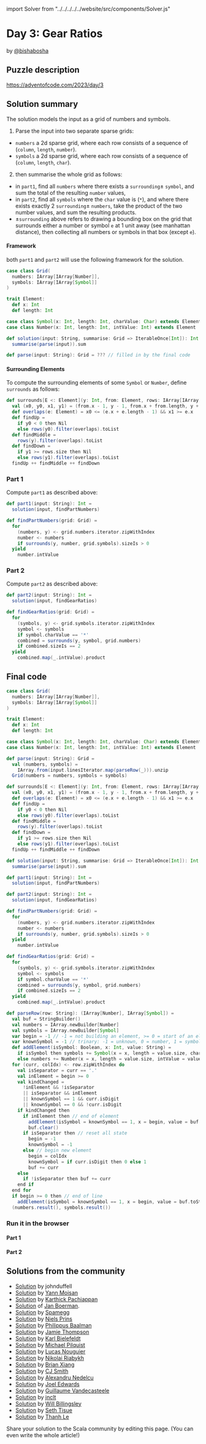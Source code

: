 import Solver from "../../../../../website/src/components/Solver.js"

# Day 3: Gear Ratios

by [@bishabosha](https://github.com/bishabosha)

## Puzzle description

https://adventofcode.com/2023/day/3

## Solution summary

The solution models the input as a grid of numbers and symbols.
1. Parse the input into two separate sparse grids:
  - `numbers` a 2d sparse grid, where each row consists of a sequence of (`column`, `length`, `number`).
  - `symbols` a 2d sparse grid, where each row consists of a sequence of (`column`, `length`, `char`).
2. then summarise the whole grid as follows:
  - in `part1`, find all `numbers` where there exists a `surrounding`± `symbol`, and sum the total of the resulting `number` values,
  - in `part2`, find all `symbols` where the `char` value is (`*`), and where there exists exactly 2 `surrounding`± `numbers`, take the product of the two number values, and sum the resulting products.
- ±`surrounding` above refers to drawing a bounding box on the grid that surrounds either a number or symbol `e` at 1 unit away (see manhattan distance), then collecting all numbers or symbols in that box (except `e`).

#### Framework

both `part1` and `part2` will use the following framework for the solution.

```scala
case class Grid(
  numbers: IArray[IArray[Number]],
  symbols: IArray[IArray[Symbol]]
)

trait Element:
  def x: Int
  def length: Int

case class Symbol(x: Int, length: Int, charValue: Char) extends Element
case class Number(x: Int, length: Int, intValue: Int) extends Element

def solution(input: String, summarise: Grid => IterableOnce[Int]): Int =
  summarise(parse(input)).sum

def parse(input: String): Grid = ??? // filled in by the final code
```

#### Surrounding Elements

To compute the surrounding elements of some `Symbol` or `Number`, define `surrounds` as follows:

```scala
def surrounds[E <: Element](y: Int, from: Element, rows: IArray[IArray[E]]): List[E] =
  val (x0, y0, x1, y1) = (from.x - 1, y - 1, from.x + from.length, y + 1)
  def overlaps(e: Element) = x0 <= (e.x + e.length - 1) && x1 >= e.x
  def findUp =
    if y0 < 0 then Nil
    else rows(y0).filter(overlaps).toList
  def findMiddle =
    rows(y).filter(overlaps).toList
  def findDown =
    if y1 >= rows.size then Nil
    else rows(y1).filter(overlaps).toList
  findUp ++ findMiddle ++ findDown
```

### Part 1

Compute `part1` as described above:

```scala
def part1(input: String): Int =
  solution(input, findPartNumbers)

def findPartNumbers(grid: Grid) =
  for
    (numbers, y) <- grid.numbers.iterator.zipWithIndex
    number <- numbers
    if surrounds(y, number, grid.symbols).sizeIs > 0
  yield
    number.intValue
```

### Part 2

Compute `part2` as described above:

```scala
def part2(input: String): Int =
  solution(input, findGearRatios)

def findGearRatios(grid: Grid) =
  for
    (symbols, y) <- grid.symbols.iterator.zipWithIndex
    symbol <- symbols
    if symbol.charValue == '*'
    combined = surrounds(y, symbol, grid.numbers)
    if combined.sizeIs == 2
  yield
    combined.map(_.intValue).product
```

## Final code

```scala
case class Grid(
  numbers: IArray[IArray[Number]],
  symbols: IArray[IArray[Symbol]]
)

trait Element:
  def x: Int
  def length: Int

case class Symbol(x: Int, length: Int, charValue: Char) extends Element
case class Number(x: Int, length: Int, intValue: Int) extends Element

def parse(input: String): Grid =
  val (numbers, symbols) =
    IArray.from(input.linesIterator.map(parseRow(_))).unzip
  Grid(numbers = numbers, symbols = symbols)

def surrounds[E <: Element](y: Int, from: Element, rows: IArray[IArray[E]]): List[E] =
  val (x0, y0, x1, y1) = (from.x - 1, y - 1, from.x + from.length, y + 1)
  def overlaps(e: Element) = x0 <= (e.x + e.length - 1) && x1 >= e.x
  def findUp =
    if y0 < 0 then Nil
    else rows(y0).filter(overlaps).toList
  def findMiddle =
    rows(y).filter(overlaps).toList
  def findDown =
    if y1 >= rows.size then Nil
    else rows(y1).filter(overlaps).toList
  findUp ++ findMiddle ++ findDown

def solution(input: String, summarise: Grid => IterableOnce[Int]): Int =
  summarise(parse(input)).sum

def part1(input: String): Int =
  solution(input, findPartNumbers)

def part2(input: String): Int =
  solution(input, findGearRatios)

def findPartNumbers(grid: Grid) =
  for
    (numbers, y) <- grid.numbers.iterator.zipWithIndex
    number <- numbers
    if surrounds(y, number, grid.symbols).sizeIs > 0
  yield
    number.intValue

def findGearRatios(grid: Grid) =
  for
    (symbols, y) <- grid.symbols.iterator.zipWithIndex
    symbol <- symbols
    if symbol.charValue == '*'
    combined = surrounds(y, symbol, grid.numbers)
    if combined.sizeIs == 2
  yield
    combined.map(_.intValue).product

def parseRow(row: String): (IArray[Number], IArray[Symbol]) =
  val buf = StringBuilder()
  val numbers = IArray.newBuilder[Number]
  val symbols = IArray.newBuilder[Symbol]
  var begin = -1 // -1 = not building an element, >= 0 = start of an element
  var knownSymbol = -1 // trinary: -1 = unknown, 0 = number, 1 = symbol
  def addElement(isSymbol: Boolean, x: Int, value: String) =
    if isSymbol then symbols += Symbol(x = x, length = value.size, charValue = value.head)
    else numbers += Number(x = x, length = value.size, intValue = value.toInt)
  for (curr, colIdx) <- row.zipWithIndex do
    val isSeparator = curr == '.'
    val inElement = begin >= 0
    val kindChanged =
      !inElement && !isSeparator
      || isSeparator && inElement
      || knownSymbol == 1 && curr.isDigit
      || knownSymbol == 0 && !curr.isDigit
    if kindChanged then
      if inElement then // end of element
        addElement(isSymbol = knownSymbol == 1, x = begin, value = buf.toString)
        buf.clear()
      if isSeparator then // reset all state
        begin = -1
        knownSymbol = -1
      else // begin new element
        begin = colIdx
        knownSymbol = if curr.isDigit then 0 else 1
        buf += curr
    else
      if !isSeparator then buf += curr
    end if
  end for
  if begin >= 0 then // end of line
    addElement(isSymbol = knownSymbol == 1, x = begin, value = buf.toString)
  (numbers.result(), symbols.result())
```

### Run it in the browser

#### Part 1

<Solver puzzle="day03-part1" year="2023"/>

#### Part 2

<Solver puzzle="day03-part2" year="2023"/>

## Solutions from the community

- [Solution](https://scastie.scala-lang.org/zSILlpFtTmCmQ3tmOcNPQg) by johnduffell
- [Solution](https://github.com/YannMoisan/advent-of-code/blob/master/2023/src/main/scala/Day3.scala) by [Yann Moisan](https://github.com/YannMoisan)
- [Solution](https://github.com/pkarthick/AdventOfCode/blob/master/2023/scala/src/main/scala/day03.scala) by [Karthick Pachiappan](https://github.com/pkarthick)
- [Solution](https://github.com/Jannyboy11/AdventOfCode2023/blob/master/src/main/scala/day03/Day03.scala) of [Jan Boerman](https://twitter.com/JanBoerman95).
- [Solution](https://github.com/spamegg1/advent-of-code-2023-scala/blob/solutions/03.worksheet.sc#L89) by [Spamegg](https://github.com/spamegg1)
- [Solution](https://github.com/prinsniels/AdventOfCode2023/blob/main/src/main/scala/solutions/day03.scala) by [Niels Prins](https://github.com/prinsniels)
- [Solution](https://github.com/Philippus/adventofcode/blob/main/src/main/scala/adventofcode2023/day3/Day3.scala) by [Philippus Baalman](https://github.com/philippus)
- [Solution](https://github.com/bishabosha/advent-of-code-2023/blob/main/2023-day03.scala) by [Jamie Thompson](https://github.com/bishabosha)
- [Solution](https://github.com/kbielefe/advent-of-code/blob/master/2023/src/main/scala/3.scala) by [Karl Bielefeldt](https://github.com/kbielefe)
- [Solution](https://github.com/mpilquist/aoc/blob/main/2023/day3.sc) by [Michael Pilquist](https://github.com/mpilquist)
- [Solution](https://github.com/iusildra/advent-of-code-2023-scala/blob/main/03.worksheet.sc) by [Lucas Nouguier](https://github.com/iusildra)
- [Solution](https://github.com/nryabykh/aoc2023/blob/master/src/main/scala/Day03.scala) by [Nikolai Riabykh](https://github.com/nryabykh/)
- [Solution](https://github.com/bxiang/advent-of-code-2023/blob/main/src/main/scala/com/aoc/Solution3.scala) by [Brian Xiang](https://github.com/bxiang)
- [Solution](https://gist.github.com/CJSmith-0141/347a6ec4fd12dce31892046a827dbbc8) by [CJ Smith](https://github.com/CJSmith-0141)
- [Solution](https://github.com/alexandru/advent-of-code/blob/main/scala3/2023/src/main/scala/day3.scala) by [Alexandru Nedelcu](https://github.com/alexandru/)
- [Solution](https://github.com/joeledwards/advent-of-code/blob/master/2023/src/main/scala/com/buzuli/advent/days/day3.scala) by [Joel Edwards](https://github.com/joeledwards)
- [Solution](https://github.com/guycastle/advent_of_code_2023/blob/main/src/main/scala/days/day03/DayThree.scala) by [Guillaume Vandecasteele](https://github.com/guycastle)
- [Solution](https://github.com/jnclt/adventofcode2023/blob/main/day03/gear-ratios.sc) by [jnclt](https://github.com/jnclt)
- [Solution](https://github.com/wbillingsley/advent-of-code-2023-scala/blob/star6/solver.scala) by [Will Billingsley](https://github.com/wbillingsley)
- [Solution](https://github.com/SethTisue/adventofcode/blob/main/2023/src/test/scala/Day03.scala) by [Seth Tisue](https://github.com/SethTisue)
- [Solution](https://github.com/lenguyenthanh/aoc-2023/blob/main/Day03.scala) by [Thanh Le](https://github.com/lenguyenthanh)

Share your solution to the Scala community by editing this page. (You can even write the whole article!)
